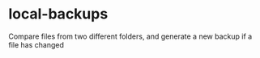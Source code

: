 # local-backups
Compare files from two different folders, and generate a new backup if a file has changed
